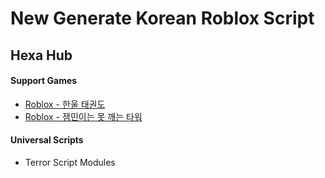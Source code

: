 # New Generate Korean Roblox Script
## Hexa Hub

#### Support Games

+ [Roblox - 한울 태권도](https://www.roblox.com/games/17876555030/unnamed)
+ [Roblox - 잼민이는 못 깨는 타워](https://www.roblox.com/ko/games/6445435958/unnamed)

#### Universal Scripts
+ Terror Script Modules
